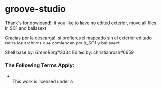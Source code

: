 # groove-studio

Thank´s for dowloand!, if you like to have no edited exterior, move all files Ir_SC1 and ballasext

Gracias por la descarga!, si prefieres el mapeado sin el exterior editado retira los archivos que comiencen por Ir_SC1 y ballasext


Shell base by: _GreenBerg_#3334
Edited by: christianrosh#6659

<h3 style="text-align: left" resource="http://creativecommons.org/ns#Reproduction" rel="cc:permits">The Following Terms Apply:</h3>
<ul class="license-properties">
<li class="license share" rel="cc:permits" resource="http://creativecommons.org/ns#Distribution%22%3E
<strong>Share</strong> — copy and redistribute the material in any medium or format
</li>
<li class="license remix" rel="cc:permits" resource="http://creativecommons.org/ns#DerivativeWorks%22%3E
<strong>Adapt</strong> — remix, transform, and build upon the material
</li>
 <li class="license remix" rel="cc:permits" resource="http://creativecommons.org/ns#DerivativeWorks%22%3E
<strong>Attribution</strong> — You must give appropriate credit, provide a link to the license, and indicate if changes were made. You may do so in any reasonable manner, but not in any way that suggests the licensor endorses you or your use.
</li>
<li class="license remix" rel="cc:permits" resource="http://creativecommons.org/ns#DerivativeWorks%22%3E
<strong>Non-Commercial</strong> — You may not use the material for commercial purposes
</li>
<li class="license remix" rel="cc:permits" resource="http://creativecommons.org/ns#DerivativeWorks%22%3E
<strong>Share-Alike</strong> — If you remix, transform, or build upon the material, you must distribute your contributions under the same license as the original.
</li>
<br> 
<a rel="license" href="http://creativecommons.org/licenses/by-nc-sa/3.0/%22%3E<img alt="Creative Commons License" style="border-width:0" src="https://i.creativecommons.org/l/by-nc-sa/3.0/88x31.png" /></a><br />This work is licensed under a <a rel="license" href="http://creativecommons.org/licenses/by-nc-sa/3.0/%22%3ECreative Commons Attribution-NonCommercial-ShareAlike 3.0 Unported License</a>.
